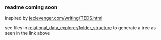 <h3>readme coming soon</h3>
<p>inspired by <a href="http://jeclevenger.com/writing/TEDS.html">jeclevenger.com/writing/TEDS.html</a></p>
<p>see files in <a href="relational_data_explorer/folder_structure/">relational_data_explorer/folder_structure</a> to generate a tree as seen in the link above</p>
